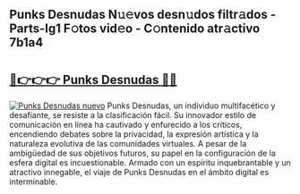 ## Punks Desnudas N𝚞𝚎vos desn𝚞dos filtr𝚊dos - Parts-Ig1 F𝚘tos vid𝚎o - C𝚘ntenido atr𝚊ctivo 7b1a4

# <h2><a href="http://mbc73g.tromn.icu/?c=Punks+Desnudas">🔗👉👉👉 Punks Desnudas 🔗🔗</a></h2>

[![Punks Desnudas nuevo](https://i.imgur.com/pEAQMta.gif)](http://mbc73g.tromn.icu/?c=Punks+Desnudas)
Punks Desnudas, un individuo multifacético y desafiante, se resiste a la clasificación fácil. Su innovador estilo de comunicación en línea ha cautivado y enfurecido a los críticos, encendiendo debates sobre la privacidad, la expresión artística y la naturaleza evolutiva de las comunidades virtuales. A pesar de la ambigüedad de sus objetivos futuros, su papel en la configuración de la esfera digital es incuestionable. Armado con un espíritu inquebrantable y un atractivo innegable, el viaje de Punks Desnudas en el ámbito digital es interminable.
